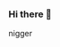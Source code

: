 ### Hi there 👋

<!--
**Ostrich2b2t/Ostrich2b2t**

Here are some ideas to get you started:

- 🔭 I’m currently working on ... nigger
- 🌱 I’m currently learning ... nigger
- 👯 I’m looking to collaborate on ...nigger
- 🤔 I’m looking for help with ...nigger
- 💬 Ask me about ...
- 📫 How to reach me: ...nigger
- 😄 Pronouns: ...nigger
- ⚡ Fun fact: ...nigger
-->nigger
